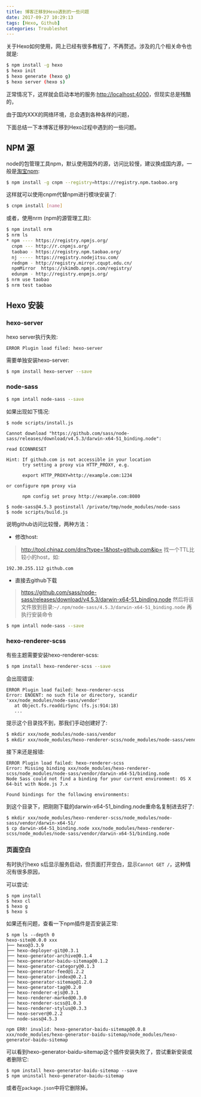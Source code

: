 ```yaml
---
title: 博客迁移到Hexo遇到的一些问题
date: 2017-09-27 10:29:13
tags: [Hexo, Github]
categories: Troubleshot
---
```


关于Hexo如何使用，网上已经有很多教程了，不再赘述。涉及的几个相关命令也就是:

``` bash
$ npm install -g hexo
$ hexo init
$ hexo generate (hexo g)
$ hexo server (hexo s)
```

正常情况下，这样就会启动本地的服务:[http://localhost:4000](http://localhost:4000)，但现实总是残酷的，

由于国内XXX的网络环境，总会遇到各种各样的问题，

下面总结一下本博客迁移到Hexo过程中遇到的一些问题。

## NPM 源

node的包管理工具npm，默认使用国外的源，访问比较慢，建议换成国内源，一般是[淘宝npm](https://npm.taobao.org):
``` bash
$ npm install -g cnpm --registry=https://registry.npm.taobao.org
```
这样就可以使用cnpm代替npm进行模块安装了:
``` bash
$ cnpm install [name]
```
或者，使用nrm (npm的源管理工具):
``` bash
$ npm install nrm
$ nrm ls
* npm ---- https://registry.npmjs.org/
  cnpm --- http://r.cnpmjs.org/
  taobao - https://registry.npm.taobao.org/
  nj ----- https://registry.nodejitsu.com/
  rednpm - http://registry.mirror.cqupt.edu.cn/
  npmMirror  https://skimdb.npmjs.com/registry/
  edunpm - http://registry.enpmjs.org/
$ nrm use taobao
$ nrm test taobao
```

## Hexo 安装

### **hexo-server**
hexo server执行失败:
```
ERROR Plugin load filed: hexo-server
```
需要单独安装hexo-server:
``` bash
$ npm install hexo-server --save
```

### **node-sass**
``` bash
$ npm intall node-sass --save
```
如果出现如下情况:
```
$ node scripts/install.js

Cannot download "https://github.com/sass/node-sass/releases/download/v4.5.3/darwin-x64-51_binding.node": 

read ECONNRESET

Hint: If github.com is not accessible in your location
      try setting a proxy via HTTP_PROXY, e.g. 

      export HTTP_PROXY=http://example.com:1234

or configure npm proxy via

      npm config set proxy http://example.com:8080

$ node-sass@4.5.3 postinstall /private/tmp/node_modules/node-sass
$ node scripts/build.js
```
说明github访问比较慢，两种方法：
* 修改host:
> http://tool.chinaz.com/dns?type=1&host=github.com&ip=
找一个TTL比较小的host，如:
```
192.30.255.112 github.com
```
* 直接去github下载
> https://github.com/sass/node-sass/releases/download/v4.5.3/darwin-x64-51_binding.node
然后将该文件放到目录:`~/.npm/node-sass/4.5.3/darwin-x64-51_binding.node`
再执行安装命令
``` bash
$ npm intall node-sass --save
```

### **hexo-renderer-scss**
有些主题需要安装hexo-renderer-scss:
``` bash
$ npm install hexo-renderer-scss --save
```
会出现错误:
```
ERROR Plugin load failed: hexo-renderer-scss
Error: ENOENT: no such file or directory, scandir 'xxx/node_modules/node-sass/vendor'
   at Object.fs.readdirSync (fs.js:914:18)
   ...
```
提示这个目录找不到，那我们手动创建好了:
``` bash
$ mkdir xxx/node_modules/node-sass/vendor
$ mkdir xxx/node_modules/hexo-renderer-scss/node_modules/node-sass/vendor
```
接下来还是报错:
```
ERROR Plugin load failed: hexo-renderer-scss
Error: Missing binding xxx/node_modules/hexo-renderer-scss/node_modules/node-sass/vendor/darwin-x64-51/binding.node
Node Sass could not find a binding for your current environment: OS X 64-bit with Node.js 7.x

Found bindings for the following environments:
```
到这个目录下，把刚刚下载的darwin-x64-51_binding.node重命名复制进去好了:
```
$ mkdir xxx/node_modules/hexo-renderer-scss/node_modules/node-sass/vendor/darwin-x64-51/
$ cp darwin-x64-51_binding.node xxx/node_modules/hexo-renderer-scss/node_modules/node-sass/vendor/darwin-x64-51/binding.node
```

### **页面空白**
有时执行hexo s后显示服务启动，但页面打开空白，显示`Cannot GET /`，这种情况有很多原因，

可以尝试:
```
$ npm install
$ hexo cl
$ hexo g
$ hexo s
```
如果还有问题，查看一下npm插件是否安装正常:
```
$ npm ls --depth 0
hexo-site@0.0.0 xxx
├── hexo@3.3.9
├── hexo-deployer-git@0.3.1
├── hexo-generator-archive@0.1.4
├── hexo-generator-baidu-sitemap@0.1.2
├── hexo-generator-category@0.1.3
├── hexo-generator-feed@1.2.2
├── hexo-generator-index@0.2.1
├── hexo-generator-sitemap@1.2.0
├── hexo-generator-tag@0.2.0
├── hexo-renderer-ejs@0.3.1
├── hexo-renderer-marked@0.3.0
├── hexo-renderer-scss@1.0.3
├── hexo-renderer-stylus@0.3.3
├── hexo-server@0.2.2
└── node-sass@4.5.3

npm ERR! invalid: hexo-generator-baidu-sitemap@0.0.8 xxx/node_modules/hexo-generator-baidu-sitemap/node_modules/hexo-generator-baidu-sitemap
```
可以看到hexo-generator-baidu-sitemap这个插件安装失败了，尝试重新安装或者删除它:
```
$ npm install hexo-generator-baidu-sitemap --save
$ npm uninstall hexo-generator-baidu-sitemap
```
或者在`package.json`中将它删除掉。




<!-- more -->
